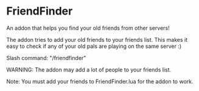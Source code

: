 # FriendFinder

An addon that helps you find your old friends from other servers!

The addon tries to add your old friends to your friends list. 
This makes it easy to check if any of your old pals are playing on the same server :)

Slash command: "/friendfinder"


WARNING: The addon may add a lot of people to your friends list.

Note: You must add your friends to FriendFinder.lua for the addon to work.
